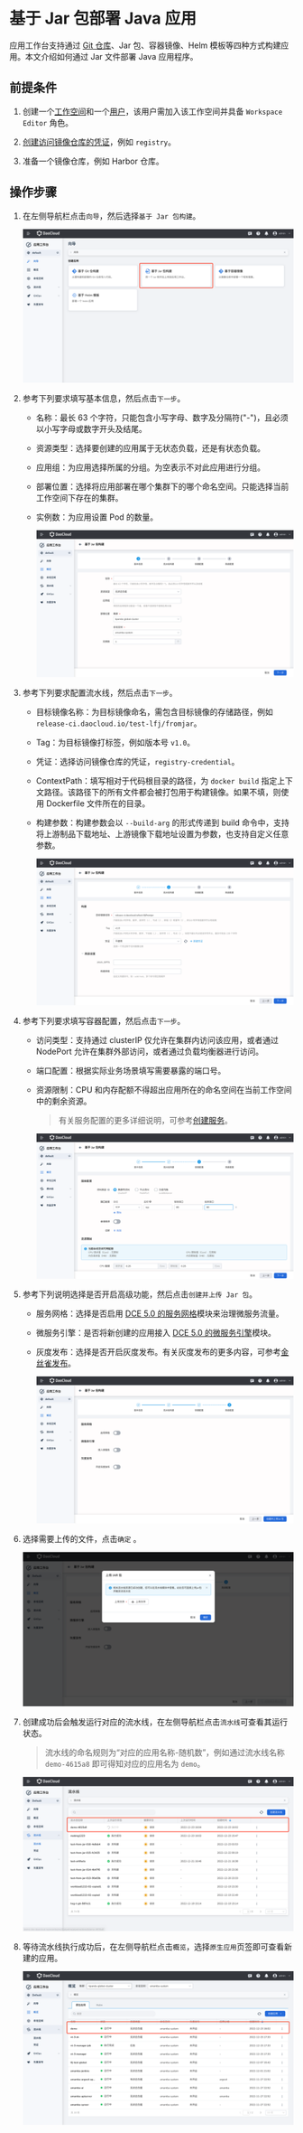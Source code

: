 # 基于 Jar 包部署 Java 应用

应用工作台支持通过 [Git 仓库](create-git-based-ms.md)、Jar 包、容器镜像、Helm 模板等四种方式构建应用。本文介绍如何通过 Jar 文件部署 Java 应用程序。

## 前提条件

1. 创建一个[工作空间](../../../ghippo/04UserGuide/02Workspace/Workspaces.md)和一个[用户](../../../ghippo/04UserGuide/01UserandAccess/User.md)，该用户需加入该工作空间并具备 `Workspace Editor` 角色。

2. [创建访问镜像仓库的凭证](../Pipeline/Credential.md)，例如 `registry`。

3. 准备一个镜像仓库，例如 Harbor 仓库。

## 操作步骤

1. 在左侧导航栏点击`向导`，然后选择`基于 Jar 包构建`。

    ![基于jar包](../../images/jar01.png)

2. 参考下列要求填写基本信息，然后点击`下一步`。

    - 名称：最长 63 个字符，只能包含小写字母、数字及分隔符("-")，且必须以小写字母或数字开头及结尾。
    - 资源类型：选择要创建的应用属于无状态负载，还是有状态负载。
    - 应用组：为应用选择所属的分组。为空表示不对此应用进行分组。
    - 部署位置：选择将应用部署在哪个集群下的哪个命名空间。只能选择当前工作空间下存在的集群。
    - 实例数：为应用设置 Pod 的数量。

        ![基本信息](../../images/jar02.png)

3. 参考下列要求配置流水线，然后点击`下一步`。

    - 目标镜像名称：为目标镜像命名，需包含目标镜像的存储路径，例如 `release-ci.daocloud.io/test-lfj/fromjar`。
    - Tag：为目标镜像打标签，例如版本号 `v1.0`。
    - 凭证：选择访问镜像仓库的凭证，`registry-credential`。
    - ContextPath：填写相对于代码根目录的路径，为 `docker build` 指定上下文路径。该路径下的所有文件都会被打包用于构建镜像。如果不填，则使用 Dockerfile 文件所在的目录。
    - 构建参数：构建参数会以 `--build-arg` 的形式传递到 build 命令中，支持将上游制品下载地址、上游镜像下载地址设置为参数，也支持自定义任意参数。

        ![流水线构建](../../images/jar03.png)

4. 参考下列要求填写容器配置，然后点击`下一步`。

    - 访问类型：支持通过 clusterIP 仅允许在集群内访问该应用，或者通过 NodePort 允许在集群外部访问，或者通过负载均衡器进行访问。
    - 端口配置：根据实际业务场景填写需要暴露的端口号。
    - 资源限制：CPU 和内存配额不得超出应用所在的命名空间在当前工作空间中的剩余资源。

        > 有关服务配置的更多详细说明，可参考[创建服务](../../../kpanda/07UserGuide/ServicesandRoutes/CreatingServices.md)。

        ![容器配置](../../images/jar04.png)

5. 参考下列说明选择是否开启高级功能，然后点击`创建并上传 Jar 包`。

    - 服务网格：选择是否启用 [DCE 5.0 的服务网格](../../../mspider/01Intro/WhatismSpider.md)模块来治理微服务流量。
    - 微服务引擎：是否将新创建的应用接入 [DCE 5.0 的微服务引擎](../../../skoala/intro/features.md)模块。
    - 灰度发布：选择是否开启灰度发布。有关灰度发布的更多内容，可参考[金丝雀发布](../release/canary.md)。

        ![高级配置](../../images/jar05.png)

6. 选择需要上传的文件，点击`确定` 。

    ![上传文件](../../images/jar06.png)

7. 创建成功后会触发运行对应的流水线，在左侧导航栏点击`流水线`可查看其运行状态。

    > 流水线的命名规则为“对应的应用名称-随机数”，例如通过流水线名称 `demo-4615a8` 即可得知对应的应用名为 `demo`。

    ![运行流水线](../../images/jar07.png)

8. 等待流水线执行成功后，在左侧导航栏点击`概览`，选择`原生应用`页签即可查看新建的应用。

    ![创建成功](../../images/jar08.png)
